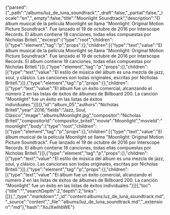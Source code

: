 {"parsed":{"_path":"/albums/luz_de_luna_soundtrack","_draft":false,"_partial":false,"_locale":"en","_empty":false,"title":"Moonlight Soundtrack","description":"El álbum musical de la película Moonlight se llama \"Moonlight: Original Motion Picture Soundtrack\". Fue lanzado el 19 de octubre de 2016 por Interscope Records. El álbum contiene 18 canciones, todas ellas compuestas por Nicholas Britell.","excerpt":{"type":"root","children":[{"type":"element","tag":"p","props":{},"children":[{"type":"text","value":"El álbum musical de la película Moonlight se llama \"Moonlight: Original Motion Picture Soundtrack\". Fue lanzado el 19 de octubre de 2016 por Interscope Records. El álbum contiene 18 canciones, todas ellas compuestas por Nicholas Britell."}]},{"type":"element","tag":"p","props":{},"children":[{"type":"text","value":"El estilo de música del álbum es una mezcla de jazz, soul, y clásico. Las canciones son todas originales, escritas por Nicholas Britell."}]},{"type":"element","tag":"p","props":{},"children":[{"type":"text","value":"El álbum fue un éxito comercial, alcanzando el número 2 en las listas de éxitos de álbumes de Billboard 200. La canción \"Moonlight\" fue un éxito en las listas de éxitos individuales."}]}]},"id":"album_05","authors":"Nicholas Britell","year":2016,"fields":"Jazz, Soul, Clásico","image":"albums/Moonlight.jpg","compositor":"Nicholas Britell","compositorId":"compositor_britell","movie":"Moonlight","movieId":"moonlight","body":{"type":"root","children":[{"type":"element","tag":"p","props":{},"children":[{"type":"text","value":"El álbum musical de la película Moonlight se llama \"Moonlight: Original Motion Picture Soundtrack\". Fue lanzado el 19 de octubre de 2016 por Interscope Records. El álbum contiene 18 canciones, todas ellas compuestas por Nicholas Britell."}]},{"type":"element","tag":"p","props":{},"children":[{"type":"text","value":"El estilo de música del álbum es una mezcla de jazz, soul, y clásico. Las canciones son todas originales, escritas por Nicholas Britell."}]},{"type":"element","tag":"p","props":{},"children":[{"type":"text","value":"El álbum fue un éxito comercial, alcanzando el número 2 en las listas de éxitos de álbumes de Billboard 200. La canción \"Moonlight\" fue un éxito en las listas de éxitos individuales."}]}],"toc":{"title":"","searchDepth":2,"depth":2,"links":[]}},"_type":"markdown","_id":"content:albums:luz_de_luna_soundtrack.md","_source":"content","_file":"albums/luz_de_luna_soundtrack.md","_extension":"md"},"hash":"XoJXwIhbWE"}